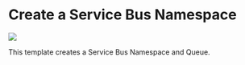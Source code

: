 # Create a Service Bus Namespace

<a href="https://portal.azure.cn/#create/Microsoft.Template/uri/https%3A%2F%2Fgithub.com%2Faryamo%2Fazurejson%2Fblob%2Fmaster%2F101-servicebus-queue%2Fazuredeploy.json" target="_blank">
    <img src="http://azuredeploy.net/deploybutton.png"/>
</a>

This template creates a Service Bus Namespace and Queue.